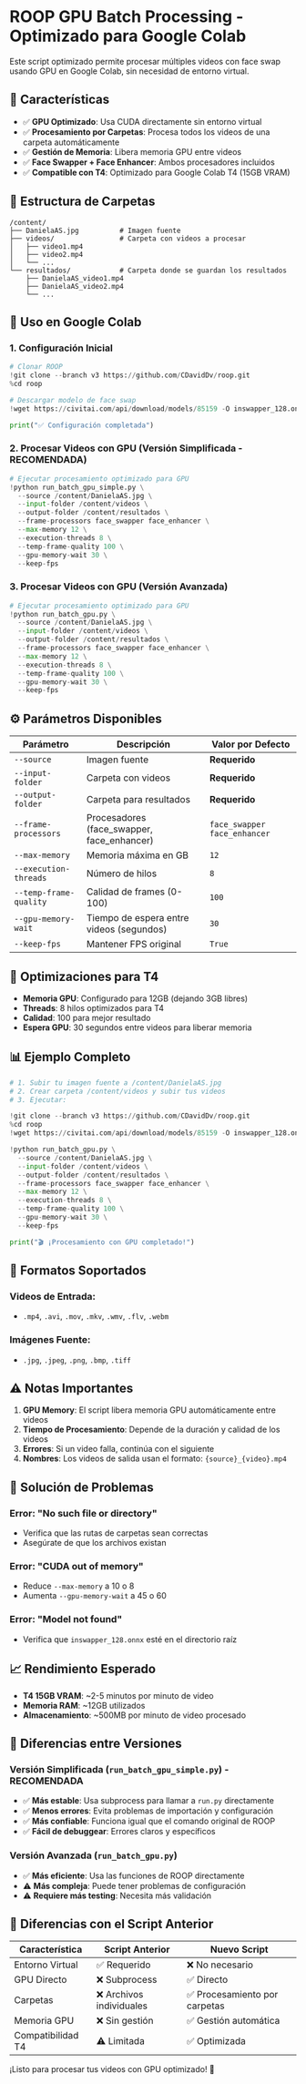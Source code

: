 # ROOP GPU Batch Processing - Optimizado para Google Colab

Este script optimizado permite procesar múltiples videos con face swap usando GPU en Google Colab, sin necesidad de entorno virtual.

## 🚀 Características

- ✅ **GPU Optimizado**: Usa CUDA directamente sin entorno virtual
- ✅ **Procesamiento por Carpetas**: Procesa todos los videos de una carpeta automáticamente
- ✅ **Gestión de Memoria**: Libera memoria GPU entre videos
- ✅ **Face Swapper + Face Enhancer**: Ambos procesadores incluidos
- ✅ **Compatible con T4**: Optimizado para Google Colab T4 (15GB VRAM)

## 📁 Estructura de Carpetas

```
/content/
├── DanielaAS.jpg          # Imagen fuente
├── videos/                # Carpeta con videos a procesar
│   ├── video1.mp4
│   ├── video2.mp4
│   └── ...
└── resultados/            # Carpeta donde se guardan los resultados
    ├── DanielaAS_video1.mp4
    ├── DanielaAS_video2.mp4
    └── ...
```

## 🎯 Uso en Google Colab

### 1. Configuración Inicial

```python
# Clonar ROOP
!git clone --branch v3 https://github.com/CDavidDv/roop.git
%cd roop

# Descargar modelo de face swap
!wget https://civitai.com/api/download/models/85159 -O inswapper_128.onnx

print("✅ Configuración completada")
```

### 2. Procesar Videos con GPU (Versión Simplificada - RECOMENDADA)

```python
# Ejecutar procesamiento optimizado para GPU
!python run_batch_gpu_simple.py \
  --source /content/DanielaAS.jpg \
  --input-folder /content/videos \
  --output-folder /content/resultados \
  --frame-processors face_swapper face_enhancer \
  --max-memory 12 \
  --execution-threads 8 \
  --temp-frame-quality 100 \
  --gpu-memory-wait 30 \
  --keep-fps
```

### 3. Procesar Videos con GPU (Versión Avanzada)

```python
# Ejecutar procesamiento optimizado para GPU
!python run_batch_gpu.py \
  --source /content/DanielaAS.jpg \
  --input-folder /content/videos \
  --output-folder /content/resultados \
  --frame-processors face_swapper face_enhancer \
  --max-memory 12 \
  --execution-threads 8 \
  --temp-frame-quality 100 \
  --gpu-memory-wait 30 \
  --keep-fps
```

## ⚙️ Parámetros Disponibles

| Parámetro | Descripción | Valor por Defecto |
|-----------|-------------|-------------------|
| `--source` | Imagen fuente | **Requerido** |
| `--input-folder` | Carpeta con videos | **Requerido** |
| `--output-folder` | Carpeta para resultados | **Requerido** |
| `--frame-processors` | Procesadores (face_swapper, face_enhancer) | `face_swapper face_enhancer` |
| `--max-memory` | Memoria máxima en GB | `12` |
| `--execution-threads` | Número de hilos | `8` |
| `--temp-frame-quality` | Calidad de frames (0-100) | `100` |
| `--gpu-memory-wait` | Tiempo de espera entre videos (segundos) | `30` |
| `--keep-fps` | Mantener FPS original | `True` |

## 🔧 Optimizaciones para T4

- **Memoria GPU**: Configurado para 12GB (dejando 3GB libres)
- **Threads**: 8 hilos optimizados para T4
- **Calidad**: 100 para mejor resultado
- **Espera GPU**: 30 segundos entre videos para liberar memoria

## 📊 Ejemplo Completo

```python
# 1. Subir tu imagen fuente a /content/DanielaAS.jpg
# 2. Crear carpeta /content/videos y subir tus videos
# 3. Ejecutar:

!git clone --branch v3 https://github.com/CDavidDv/roop.git
%cd roop
!wget https://civitai.com/api/download/models/85159 -O inswapper_128.onnx

!python run_batch_gpu.py \
  --source /content/DanielaAS.jpg \
  --input-folder /content/videos \
  --output-folder /content/resultados \
  --frame-processors face_swapper face_enhancer \
  --max-memory 12 \
  --execution-threads 8 \
  --temp-frame-quality 100 \
  --gpu-memory-wait 30 \
  --keep-fps

print("🎬 ¡Procesamiento con GPU completado!")
```

## 🎨 Formatos Soportados

### Videos de Entrada:
- `.mp4`, `.avi`, `.mov`, `.mkv`, `.wmv`, `.flv`, `.webm`

### Imágenes Fuente:
- `.jpg`, `.jpeg`, `.png`, `.bmp`, `.tiff`

## ⚠️ Notas Importantes

1. **GPU Memory**: El script libera memoria GPU automáticamente entre videos
2. **Tiempo de Procesamiento**: Depende de la duración y calidad de los videos
3. **Errores**: Si un video falla, continúa con el siguiente
4. **Nombres**: Los videos de salida usan el formato: `{source}_{video}.mp4`

## 🐛 Solución de Problemas

### Error: "No such file or directory"
- Verifica que las rutas de carpetas sean correctas
- Asegúrate de que los archivos existan

### Error: "CUDA out of memory"
- Reduce `--max-memory` a 10 o 8
- Aumenta `--gpu-memory-wait` a 45 o 60

### Error: "Model not found"
- Verifica que `inswapper_128.onnx` esté en el directorio raíz

## 📈 Rendimiento Esperado

- **T4 15GB VRAM**: ~2-5 minutos por minuto de video
- **Memoria RAM**: ~12GB utilizados
- **Almacenamiento**: ~500MB por minuto de video procesado

## 🔄 Diferencias entre Versiones

### Versión Simplificada (`run_batch_gpu_simple.py`) - RECOMENDADA
- ✅ **Más estable**: Usa subprocess para llamar a `run.py` directamente
- ✅ **Menos errores**: Evita problemas de importación y configuración
- ✅ **Más confiable**: Funciona igual que el comando original de ROOP
- ✅ **Fácil de debuggear**: Errores claros y específicos

### Versión Avanzada (`run_batch_gpu.py`)
- ✅ **Más eficiente**: Usa las funciones de ROOP directamente
- ⚠️ **Más compleja**: Puede tener problemas de configuración
- ⚠️ **Requiere más testing**: Necesita más validación

## 🔄 Diferencias con el Script Anterior

| Característica | Script Anterior | Nuevo Script |
|----------------|------------------|---------------|
| Entorno Virtual | ✅ Requerido | ❌ No necesario |
| GPU Directo | ❌ Subprocess | ✅ Directo |
| Carpetas | ❌ Archivos individuales | ✅ Procesamiento por carpetas |
| Memoria GPU | ❌ Sin gestión | ✅ Gestión automática |
| Compatibilidad T4 | ⚠️ Limitada | ✅ Optimizada |

¡Listo para procesar tus videos con GPU optimizado! 🚀 